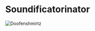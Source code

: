 # Soundificatorinator
![Doofenshmirtz](https://a1cf74336522e87f135f-2f21ace9a6cf0052456644b80fa06d4f.ssl.cf2.rackcdn.com/images/characters/large/800/Heinz-Doofenshmirtz.Phineas-and-Ferb.webp)
